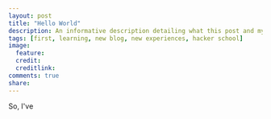 ```yaml
---
layout: post
title: "Hello World"
description: An informative description detailing what this post and my blog will be about...Once I figure that out. 
tags: [first, learning, new blog, new experiences, hacker school]
image:
  feature: 
  credit: 
  creditlink: 
comments: true
share: 
---
```


So, I've 
